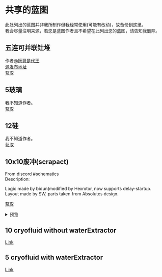 # 共享的蓝图
此处列出的蓝图并非我所制作但我经常使用(可能有改动)，故备份到这里。<br>
我会尽量注明来源，若您是蓝图作者且不希望在此列出您的蓝图，请告知我删除。<br>

## 五连可并联钍堆
作者[@阮哥是代王](https://tieba.baidu.com/home/main?un=%E9%98%AE%E5%93%A5%E6%98%AF%E4%BB%A3%E7%8E%8B)<br>
[源发布地址](https://tieba.baidu.com/p/7367506512)<br>
[获取](https://cdn.jsdelivr.net/gh/Hexrotor/MDT-MyDesign/share/base64text/tu5x.txt)<br>

## 5玻璃
我不知道作者。<br>
[获取](https://cdn.jsdelivr.net/gh/Hexrotor/MDT-MyDesign/share/base64text/glass5x.txt)<br>

## 12硅
我不知道作者。<br>
[获取](https://cdn.jsdelivr.net/gh/Hexrotor/MDT-MyDesign/share/base64text/si12x.txt)<br>

## 10x10废冲(scrapact)
From discord #schematics<br>
Description:<br>

Logic made by bidun(modified by Hexrotor, now supports delay-startup.<br>
Layout made by SW, parts taken from Absolutes design.<br>

[获取](https://cdn.jsdelivr.net/gh/Hexrotor/MDT-MyDesign/share/base64text/scrapact_10x10.txt)<br>

<details><summary>预览</summary>

![预览](https://hexrotor.github.io/MDT-MyDesign/share/images/scrapact_10x10.jpg)<br>

</details>

## 10 cryofluid without waterExtractor

[Link](https://cdn.jsdelivr.net/gh/Hexrotor/MDT-MyDesign/share/base64text/10cryoWithoutWater.txt)

## 5 cryofluid with waterExtractor

[Link](https://cdn.jsdelivr.net/gh/Hexrotor/MDT-MyDesign/share/base64text/5cryoWithWater.txt)

